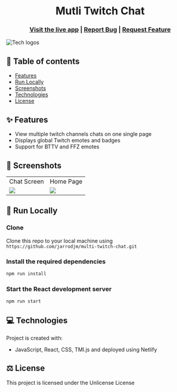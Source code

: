 <h1 align="center">Mutli Twitch Chat</h1>

<h3 align="center">
  <a href="https://multichat.live/">Visit the live app</a> |
  <a href="https://github.com/jarrodjm/multi-twitch-chat/issues">Report Bug</a> |
  <a href="https://github.com/jarrodmalkovic/multi-twitch-chat/issues">Request Feature</a> 
</h3>

![Tech logos](https://i.ibb.co/CpcxFbM/tech-info-multi-twitch-chat.png)

## 📝 Table of contents

- [Features](#-features)
- [Run Locally](#-run-locally)
- [Screenshots](#-screenshots)
- [Technologies](#-technologies)
- [License](#-license)

## ✨ Features

- View multiple twitch channels chats on one single page
- Displays global Twitch emotes and badges
- Support for BTTV and FFZ emotes

## 📸 Screenshots

<table>
  <tr>
    <td>Chat Screen</td>
     <td>Home Page</td>
  </tr>
  <tr>
    <td valign="top"><img src="https://i.ibb.co/mCX1kwG/Screenshot-of-Chat-Screen.png"/></td>
    <td  valign="top"><img src="https://i.ibb.co/28xbTNW/Screenshot-of-homepage.png"/></td>
  </tr>
 </table>

## 🚀 Run Locally

### Clone

Clone this repo to your local machine using `https://github.com/jarrodjm/multi-twitch-chat.git`

### Install the required dependencies

```bash
npm run install
```

### Start the React development server

```bash
npm run start
```

## 💻 Technologies

Project is created with:

- JavaScript, React, CSS, TMI.js and deployed using Netlify

## ⚖️ License

This project is licensed under the Unlicense License
